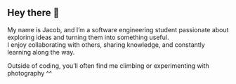 ## Hey there 👋

My name is Jacob, and I’m a software engineering student passionate about exploring ideas and turning them into something useful.  
I enjoy collaborating with others, sharing knowledge, and constantly learning along the way.  

Outside of coding, you’ll often find me climbing or experimenting with photography ^^
<!--
**t3rle/t3rle** is a ✨ _special_ ✨ repository because its `README.md` (this file) appears on your GitHub profile.

Here are some ideas to get you started:

- 🔭 I’m currently working on ...
- 🌱 I’m currently learning ...
- 👯 I’m looking to collaborate on ...
- 🤔 I’m looking for help with ...
- 💬 Ask me about ...
- 📫 How to reach me: ...
- 😄 Pronouns: ...
- ⚡ Fun fact: ...
-->
